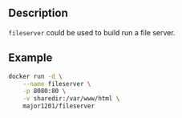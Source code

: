 ## Description

`fileserver` could be used to build run a file server.

## Example

```bash
docker run -d \
    --name fileserver \
    -p 8080:80 \
    -v sharedir:/var/www/html \
    major1201/fileserver
```
